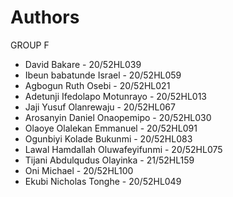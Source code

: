 # Authors
GROUP F

- David Bakare - 20/52HL039
- Ibeun babatunde Israel - 20/52HL059
- Agbogun Ruth Osebi - 20/52HL021
- Adetunji Ifedolapo Motunrayo - 20/52HL013
- Jaji Yusuf Olanrewaju - 20/52HL067
- Arosanyin Daniel Onaopemipo - 20/52HL030
- Olaoye Olalekan Emmanuel - 20/52HL091
- Ogunbiyi Kolade Bukunmi - 20/52HL083
- Lawal Hamdallah Oluwafeyifunmi - 20/52HL075
- Tijani Abdulqudus Olayinka - 21/52HL159
- Oni Michael - 20/52HL100
- Ekubi Nicholas Tonghe - 20/52HL049

